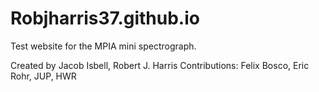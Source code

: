 # Robjharris37.github.io
Test website for the MPIA mini spectrograph.

Created by Jacob Isbell, Robert J. Harris
Contributions: Felix Bosco, Eric Rohr, JUP, HWR
